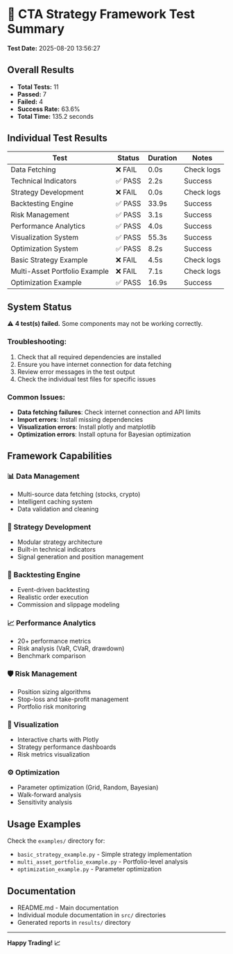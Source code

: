 
# 🧪 CTA Strategy Framework Test Summary

**Test Date:** 2025-08-20 13:56:27

## Overall Results
- **Total Tests:** 11
- **Passed:** 7
- **Failed:** 4
- **Success Rate:** 63.6%
- **Total Time:** 135.2 seconds

## Individual Test Results

| Test | Status | Duration | Notes |
|------|--------|----------|-------|
| Data Fetching | ❌ FAIL | 0.0s | Check logs |
| Technical Indicators | ✅ PASS | 2.2s | Success |
| Strategy Development | ❌ FAIL | 0.0s | Check logs |
| Backtesting Engine | ✅ PASS | 33.9s | Success |
| Risk Management | ✅ PASS | 3.1s | Success |
| Performance Analytics | ✅ PASS | 4.0s | Success |
| Visualization System | ✅ PASS | 55.3s | Success |
| Optimization System | ✅ PASS | 8.2s | Success |
| Basic Strategy Example | ❌ FAIL | 4.5s | Check logs |
| Multi-Asset Portfolio Example | ❌ FAIL | 7.1s | Check logs |
| Optimization Example | ✅ PASS | 16.9s | Success |

## System Status

⚠️ **4 test(s) failed.** Some components may not be working correctly.

### Troubleshooting:
1. Check that all required dependencies are installed
2. Ensure you have internet connection for data fetching
3. Review error messages in the test output
4. Check the individual test files for specific issues

### Common Issues:
- **Data fetching failures**: Check internet connection and API limits
- **Import errors**: Install missing dependencies
- **Visualization errors**: Install plotly and matplotlib
- **Optimization errors**: Install optuna for Bayesian optimization

## Framework Capabilities

### 📊 Data Management
- Multi-source data fetching (stocks, crypto)
- Intelligent caching system
- Data validation and cleaning

### 🎯 Strategy Development  
- Modular strategy architecture
- Built-in technical indicators
- Signal generation and position management

### 🔬 Backtesting Engine
- Event-driven backtesting
- Realistic order execution
- Commission and slippage modeling

### 📈 Performance Analytics
- 20+ performance metrics
- Risk analysis (VaR, CVaR, drawdown)
- Benchmark comparison

### 🛡️ Risk Management
- Position sizing algorithms
- Stop-loss and take-profit management
- Portfolio risk monitoring

### 🎨 Visualization
- Interactive charts with Plotly
- Strategy performance dashboards
- Risk metrics visualization

### ⚙️ Optimization
- Parameter optimization (Grid, Random, Bayesian)
- Walk-forward analysis
- Sensitivity analysis

## Usage Examples

Check the `examples/` directory for:
- `basic_strategy_example.py` - Simple strategy implementation
- `multi_asset_portfolio_example.py` - Portfolio-level analysis
- `optimization_example.py` - Parameter optimization

## Documentation

- README.md - Main documentation
- Individual module documentation in `src/` directories
- Generated reports in `results/` directory

---

**Happy Trading! 📈**
